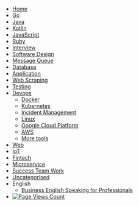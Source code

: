 <!-- docs/_sidebar.md -->

- [Home](/)
- [Go](categories/go.md)
- [Java](categories/java.md)
- [Kotlin](categories/kotlin.md)
- [JavaScript](categories/javascript.md)
- [Ruby](categories/ruby.md)
- [Interview](categories/interviews/interview.md)
- [Software Design](categories/software-design.md)
- [Message Queue](categories/message-queue.md)
- [Database](categories/database.md)
- [Application](categories/application.md)
- [Web Scraping](categories/web-scraping.md)
- [Testing](categories/testing.md)
- [Devops](categories/devops.md)
    - [Docker](categories/devops/docker.md)
    - [Kubernetes](categories/devops/kubernetes.md)
    - [Incident Management](categories/devops/incident.md)
    - [Linux](categories/devops/linux.md)
    - [Google Cloud Platform](categories/devops/gcp.md)
    - [AWS](categories/devops/aws.md)
    - [More tools](categories/devops/more-tools.md)
- [Web](categories/web.md)
- [IoT](categories/iot.md)
- [Fintech](categories/fintech.md)
- [Microservice](categories/microservice.md)
- [Success Team Work](categories/team-work.md)
- [Uncategorised](categories/uncategorised.md)
- English
  - [Business English Speaking for Professionals](categories/english/business-spoken-english.md)
- [![Page Views Count](https://badges.toozhao.com/badges/01FZYTZNWV1J7WRKETC0GY0CXP/blue.svg)](https://badges.toozhao.com/stats/01FZYTZNWV1J7WRKETC0GY0CXP "Get your own page views count badge on badges.toozhao.com")
